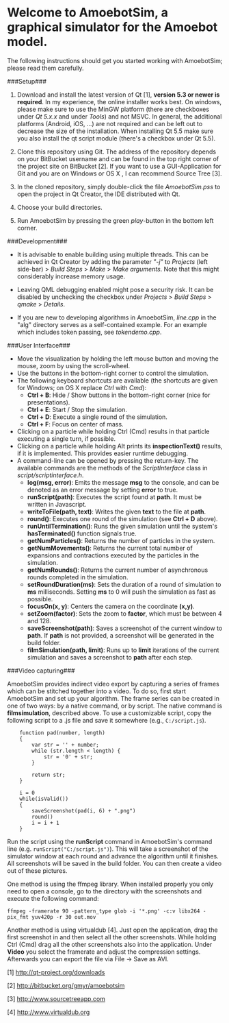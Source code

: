 # Welcome to AmoebotSim, a graphical simulator for the Amoebot model. #

The following instructions should get you started working with AmoebotSim; please read them carefully.

###Setup###

1. Download and install the latest version of Qt [1], __version 5.3 or newer is required__. In my experience, the online installer works best. On windows, please make sure to use the MinGW platform (there are checkboxes under _Qt 5.x.x_ and under _Tools_) and not MSVC. In general, the additional platforms (Android, iOS, ...) are not required and can be left out to decrease the size of the installation. When installing Qt 5.5 make sure you also install the qt script module (there's a checkbox under Qt 5.5).

2. Clone this repository using Git. The address of the repository depends on your BitBucket username and can be found in the top right corner of the project site on BitBucket [2]. If you want to use a GUI-Application for Git and you are on Windows or OS X , I can recommend Source Tree [3].

3. In the cloned repository, simply double-click the file _AmoebotSim.pss_ to open the project in Qt Creator, the IDE distributed with Qt.

4. Choose your build directories.

5. Run AmoebotSim by pressing the green _play_-button in the bottom left corner.

###Development###

- It is advisable to enable building using multiple threads. This can be achieved in Qt Creator by adding the parameter _"-j"_  to _Projects_ (left side-bar) > _Build Steps_ > _Make_ > _Make arguments_. Note that this might considerably increase memory usage.

- Leaving QML debugging enabled might pose a security risk. It can be disabled by unchecking the checkbox under _Projects_ > _Build Steps_ > _qmake_ > _Details_.

- If you are new to developing algorithms in AmoebotSim, _line.cpp_ in the "alg" directory serves as a self-contained example. For an example which includes token passing, see _tokendemo.cpp_.

###User Interface###

- Move the visualization by holding the left mouse button and moving the mouse, zoom by using the scroll-wheel.
- Use the buttons in the bottom-right corner to control the simulation.
- The following keyboard shortcuts are available (the shortcuts are given for Windows; on OS X replace _Ctrl_ with _Cmd_):
    - __Ctrl + B__: Hide / Show buttons in the bottom-right corner (nice for presentations).
    - __Ctrl + E__: Start / Stop the simulation.
    - __Ctrl + D__: Execute a single round of the simulation.
    - __Ctrl + F__: Focus on center of mass.
- Clicking on a particle while holding Ctrl (Cmd) results in that particle executing a single turn, if possible.
- Clicking on a particle while holding Alt prints its __inspectionText()__ results, if it is implemented. This provides easier runtime debugging.
- A command-line can be opened by pressing the return-key. The available commands are the methods of the _ScriptInterface_ class in _script/scriptinterface.h_.
    - __log(msg, error)__: Emits the message __msg__ to the console, and can be denoted as an error message by setting __error__ to true.
    - __runScript(path)__: Executes the script found at __path__. It must be written in Javascript.
    - __writeToFile(path, text)__: Writes the given __text__ to the file at __path__.
    - __round()__: Executes one round of the simulation (see __Ctrl + D__ above).
    - __runUntilTermination()__: Runs the given simulation until the system's __hasTerminated()__ function signals true.
    - __getNumParticles()__: Returns the number of particles in the system.
    - __getNumMovements()__: Returns the current total number of expansions and contractions executed by the particles in the simulation.
    - __getNumRounds()__: Returns the current number of asynchronous rounds completed in the simulation.
    - __setRoundDuration(ms)__: Sets the duration of a round of simulation to __ms__ milliseconds. Setting __ms__ to 0 will push the simulation as fast as possible.
    - __focusOn(x, y)__: Centers the camera on the coordinate __(x,y)__.
    - __setZoom(factor)__: Sets the zoom to __factor__, which must be between 4 and 128.
    - __saveScreenshot(path)__: Saves a screenshot of the current window to __path__. If __path__ is not provided, a screenshot will be generated in the build folder.
    - __filmSimulation(path, limit)__: Runs up to __limit__ iterations of the current simulation and saves a screenshot to __path__ after each step.

###Video capturing###

AmoebotSim provides indirect video export by capturing a series of frames which can be stitched together into a video. To do so, first start AmoebotSim and set up your algorithm. The frame series can be created in one of two ways: by a native command, or by script. The native command is __filmsimulation__, described above. To use a customizable script, copy the following script to a .js file and save it somewhere (e.g., `C:/script.js`).

```
    function pad(number, length)
    {
        var str = '' + number;
        while (str.length < length) {
            str = '0' + str;
        }

        return str;
    }

    i = 0
    while(isValid())
    {
        saveScreenshot(pad(i, 6) + ".png")
        round()
        i = i + 1
    }
```

Run the script using the __runScript__ command in AmoebotSim's command line (e.g. `runScript("C:/script.js")`). This will take a screenshot of the simulator window at each round and advance the algorithm until it finishes. All screenshots will be saved in the build folder. You can then create a video out of these pictures.

One method is using the ffmpeg library. When installed properly you only need to open a console, go to the directory with the screenshots and execute the following command:
```
ffmpeg -framerate 90 -pattern_type glob -i '*.png' -c:v libx264 -pix_fmt yuv420p -r 30 out.mov
```

Another method is using virtualdub [4]. Just open the application, drag the first screenshot in and then select all the other screenshots. While holding Ctrl (Cmd) drag all the other screenshots also into the application.
Under __Video__ you select the framerate and adjust the compression settings. Afterwards you can export the file via File -> Save as AVI.

[1] http://qt-project.org/downloads

[2] http://bitbucket.org/gmyr/amoebotsim

[3] http://www.sourcetreeapp.com

[4] http://www.virtualdub.org

